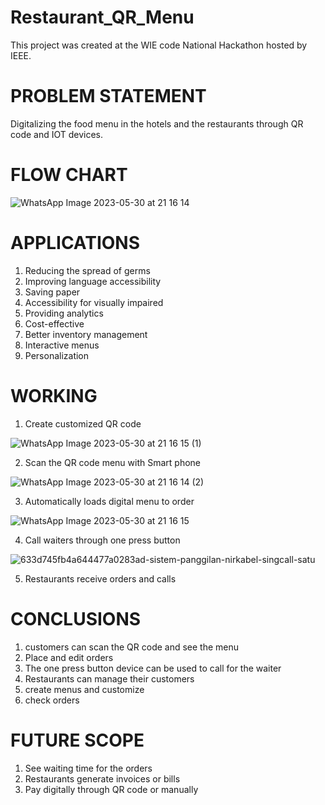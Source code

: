 # Restaurant_QR_Menu
This project was created at the WIE code National Hackathon hosted by IEEE.

# PROBLEM STATEMENT 
Digitalizing the food menu in the hotels and the restaurants through QR code and IOT devices.

# FLOW CHART
![WhatsApp Image 2023-05-30 at 21 16 14](https://github.com/gana2002/restaurant_qr_menu/assets/98261134/0e13cd13-0dbe-41dc-8f65-00a0be444118)

# APPLICATIONS
1. Reducing the spread of germs
2. Improving language accessibility
3. Saving paper 
4. Accessibility for visually impaired
5. Providing analytics
6. Cost-effective
7. Better inventory management
8. Interactive menus
9. Personalization

# WORKING
1. Create customized QR code

![WhatsApp Image 2023-05-30 at 21 16 15 (1)](https://github.com/gana2002/restaurant_qr_menu/assets/98261134/f422b9f2-6958-47ab-8828-9e7b1eb00b68)

2. Scan the QR code menu with Smart phone

![WhatsApp Image 2023-05-30 at 21 16 14 (2)](https://github.com/gana2002/restaurant_qr_menu/assets/98261134/34e509e0-c57f-4041-bfda-78c27c121439)

3. Automatically loads digital menu to order

![WhatsApp Image 2023-05-30 at 21 16 15](https://github.com/gana2002/restaurant_qr_menu/assets/98261134/9da9c6b2-ea6b-49b9-a4cb-2483c6326855)

4. Call waiters through one press button

![633d745fb4a644477a0283ad-sistem-panggilan-nirkabel-singcall-satu](https://github.com/gana2002/restaurant_qr_menu/assets/98261134/a381860b-ddcf-414b-832f-9d538276459a)

5. Restaurants receive orders and calls

# CONCLUSIONS 
1. customers can scan the QR code and see the menu
2. Place and edit orders 
3. The one press button device can be used to call for the waiter 
4. Restaurants can manage their customers
5. create menus and customize 
6. check orders 

# FUTURE SCOPE 
1. See waiting time for the orders
2. Restaurants generate invoices or bills
3. Pay digitally through QR code or manually
